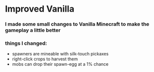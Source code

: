 # Improved Vanilla

### I made some small changes to Vanilla Minecraft to make the gameplay a little better

### things I changed:

  - spawners are mineable with silk-touch pickaxes
  - right-click crops to harvest them
  - mobs can drop their spawn-egg at a 1% chance